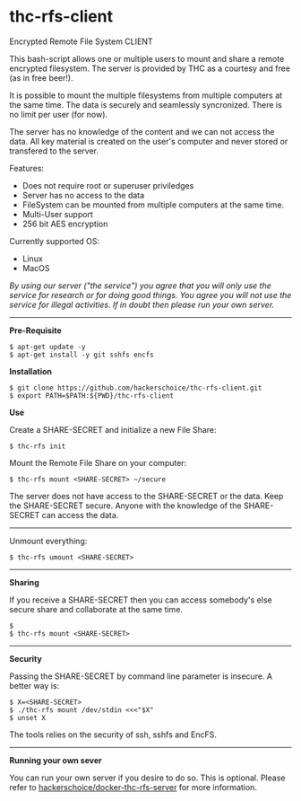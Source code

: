 # thc-rfs-client
Encrypted Remote File System CLIENT

This bash-script allows one or multiple users to mount and share a remote encrypted filesystem. The server is provided by THC as a courtesy and free (as in free beer!).

It is possible to mount the multiple filesystems from multiple computers at the same time. The data is securely and seamlessly syncronized. There is no limit per user (for now).

The server has no knowledge of the content and we can not access the data. All key material is created on the user's computer and never stored or transfered to the server.

Features:  
- Does not require root or superuser priviledges
- Server has no access to the data
- FileSystem can be mounted from multiple computers at the same time.
- Multi-User support
- 256 bit AES encryption

Currently supported OS:  
- Linux  
- MacOS  

*By using our server ("the service") you agree that you will only use the service for research or for doing good things. You agree you will not use the service for illegal activities. If in doubt then please run your own server.*

---
**Pre-Requisite**
```
$ apt-get update -y
$ apt-get install -y git sshfs encfs
```

**Installation**
```
$ git clone https://github.com/hackerschoice/thc-rfs-client.git
$ export PATH=$PATH:${PWD}/thc-rfs-client
```

**Use**

Create a SHARE-SECRET and initialize a new File Share:
```
$ thc-rfs init
```

Mount the Remote File Share on your computer:
```
$ thc-rfs mount <SHARE-SECRET> ~/secure
```

The server does not have access to the SHARE-SECRET or the data. Keep the SHARE-SECRET secure. Anyone with the knowledge of the SHARE-SECRET can access the data.

---
Unmount everything:
```
$ thc-rfs umount <SHARE-SECRET>
```

---
**Sharing**

If you receive a SHARE-SECRET then you can access somebody's else secure share and collaborate at the same time. 
```
$ 
$ thc-rfs mount <SHARE-SECRET>
```

---
**Security**

Passing the SHARE-SECRET by command line parameter is insecure. A better way is:
```
$ X=<SHARE-SECRET>
$ ./thc-rfs mount /dev/stdin <<<"$X"
$ unset X
```

The tools relies on the security of ssh, sshfs and EncFS.

---
**Running your own sever**

You can run your own server if you desire to do so. This is optional. Please refer to [hackerschoice/docker-thc-rfs-server](https://github.com/hackerschoice/docker-thc-rfs-server) for more information.
